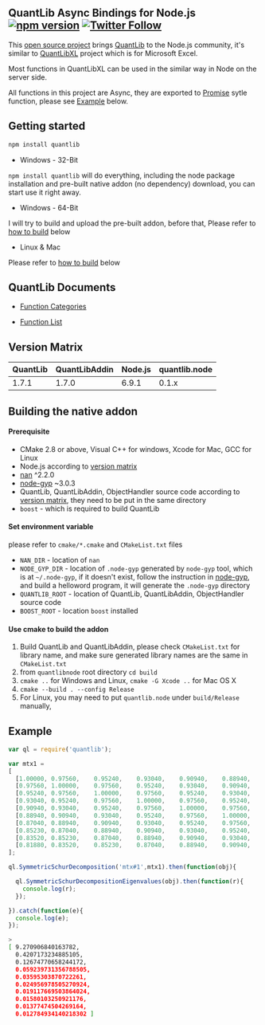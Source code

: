 ## QuantLib Async Bindings for Node.js [![npm version](https://badge.fury.io/js/quantlib.svg)](http://badge.fury.io/js/quantlib) [![Twitter Follow](https://img.shields.io/twitter/follow/quantlibnode.svg?style=social&maxAge=3600)](https://twitter.com/quantlibnode)

This [open source project](https://github.com/quantlibnode/quantlibnode) brings [QuantLib](http://quantlib.org/) to the Node.js community, it's similar to [QuantLibXL](http://quantlib.org/quantlibxl/) project which is for Microsoft Excel.

Most functions in QuantLibXL can be used in the similar way in Node on the server side.

All functions in this project are Async, they are exported to [Promise](https://www.promisejs.org/) sytle function, please see [Example](#example) below.


## Getting started

```sh
npm install quantlib
```

* Windows - 32-Bit

`npm install quantlib` will do everything, including the node package installation and pre-built native addon (no dependency) download, you can start use it right away.

* Windows - 64-Bit

I will try to build and upload the pre-built addon, before that, Please refer to [how to build](#building-the-native-addon) below

* Linux & Mac

Please refer to [how to build](#building-the-native-addon) below


## QuantLib Documents

* [Function Categories](http://quantlib.org/quantlibxl/categories.html)

* [Function List](http://quantlib.org/quantlibxl/allfunctions.html)

## Version Matrix

| QuantLib | QuantLibAddin | Node.js | quantlib.node |
| -------- | ------------- | ------- | ------------- |
|    1.7.1 |         1.7.0 |   6.9.1 |         0.1.x |

## Building the native addon

#### Prerequisite

* CMake 2.8 or above, Visual C++ for windows, Xcode for Mac, GCC for Linux
* Node.js according to [version matrix](#version-matrix)
* [nan](https://github.com/nodejs/nan) ^2.2.0
* [node-gyp](https://github.com/nodejs/node-gyp) ~3.0.3
* QuantLib, QuantLibAddin, ObjectHandler source code according to [version matrix](#version-matrix), they need to be put in the same directory
* `boost` - which is required to build QuantLib

#### Set environment variable

please refer to `cmake/*.cmake` and `CMakeList.txt` files

* `NAN_DIR` - location of `nan`
* `NODE_GYP_DIR` - location of `.node-gyp` generated by `node-gyp` tool, which is at `~/.node-gyp`, if it doesn't exist, follow the instruction in [node-gyp](https://github.com/nodejs/node-gyp), and build a helloword program, it will generate the `.node-gyp` directory
* `QUANTLIB_ROOT` - location of QuantLib, QuantLibAddin, ObjectHandler source code
* `BOOST_ROOT` - location `boost` installed

#### Use cmake to build the addon

1. Build QuantLib and QuantLibAddin, please check `CMakeList.txt` for library name, and make sure generated library names are the same in `CMakeList.txt`
2. from `quantlibnode` root directory `cd build`
3. `cmake ..` for Windows and Linux, `cmake -G Xcode ..` for Mac OS X
4. `cmake --build . --config Release`
5. For Linux, you may need to put `quantlib.node` under `build/Release` manually,

## Example

```js
var ql = require('quantlib');

var mtx1 =
[
  [1.00000,	0.97560,	0.95240,	0.93040,	0.90940,	0.88940,	0.87040,	0.85230,	0.83520,	0.81880],
  [0.97560,	1.00000,    0.97560,    0.95240,    0.93040,    0.90940,    0.88940,    0.87040,    0.85230,    0.83520],
  [0.95240,	0.97560,	1.00000,	0.97560,	0.95240,	0.93040,	0.90940,	0.88940,	0.87040,	0.85230],
  [0.93040,	0.95240,	0.97560,	1.00000,	0.97560,	0.95240,	0.93040,	0.90940,	0.88940,	0.87040],
  [0.90940,	0.93040,	0.95240,	0.97560,	1.00000,	0.97560,	0.95240,	0.93040,	0.90940,	0.88940],
  [0.88940,	0.90940,	0.93040,	0.95240,	0.97560,	1.00000,	0.97560,	0.95240,	0.93040,	0.90940],
  [0.87040,	0.88940,	0.90940,	0.93040,	0.95240,	0.97560,	1.00000,	0.97560,	0.95240,	0.93040],
  [0.85230,	0.87040,	0.88940,	0.90940,	0.93040,	0.95240,	0.97560,	1.00000,	0.97560,	0.95240],
  [0.83520,	0.85230,	0.87040,	0.88940,	0.90940,	0.93040,	0.95240,	0.97560,	1.00000,	0.97560],
  [0.81880,	0.83520,	0.85230,	0.87040,	0.88940,	0.90940,	0.93040,	0.95240,	0.97560,	1.00000]
];

ql.SymmetricSchurDecomposition('mtx#1',mtx1).then(function(obj){

  ql.SymmetricSchurDecompositionEigenvalues(obj).then(function(r){
    console.log(r);
  });

}).catch(function(e){
  console.log(e);
});

```

```sh
>
[ 9.270906840163782,
  0.4207173234885105,
  0.12674770658244172,
  0.059239731356788505,
  0.03595303870722261,
  0.024956978505270924,
  0.019117669503864024,
  0.01580103250921176,
  0.01377474504269164,
  0.012784934140218302 ]
```
